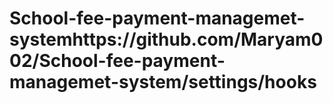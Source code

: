 # School-fee-payment-managemet-systemhttps://github.com/Maryam002/School-fee-payment-managemet-system/settings/hooks

